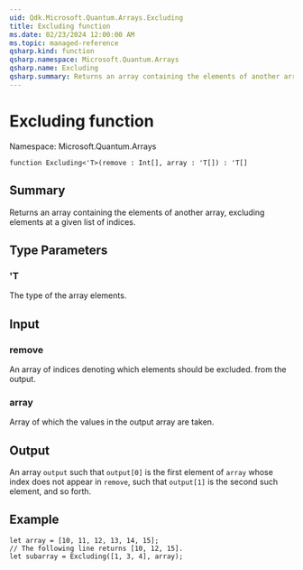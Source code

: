 ```yaml
---
uid: Qdk.Microsoft.Quantum.Arrays.Excluding
title: Excluding function
ms.date: 02/23/2024 12:00:00 AM
ms.topic: managed-reference
qsharp.kind: function
qsharp.namespace: Microsoft.Quantum.Arrays
qsharp.name: Excluding
qsharp.summary: Returns an array containing the elements of another array, excluding elements at a given list of indices.
---
```


# Excluding function

Namespace: Microsoft.Quantum.Arrays

```qsharp
function Excluding<'T>(remove : Int[], array : 'T[]) : 'T[]
```

## Summary
Returns an array containing the elements of another array,
excluding elements at a given list of indices.

## Type Parameters
### 'T
The type of the array elements.

## Input
### remove
An array of indices denoting which elements should be excluded.
from the output.
### array
Array of which the values in the output array are taken.

## Output
An array `output` such that `output[0]` is the first element
of `array` whose index does not appear in `remove`,
such that `output[1]` is the second such element, and so
forth.

## Example
```qsharp
let array = [10, 11, 12, 13, 14, 15];
// The following line returns [10, 12, 15].
let subarray = Excluding([1, 3, 4], array);
```
